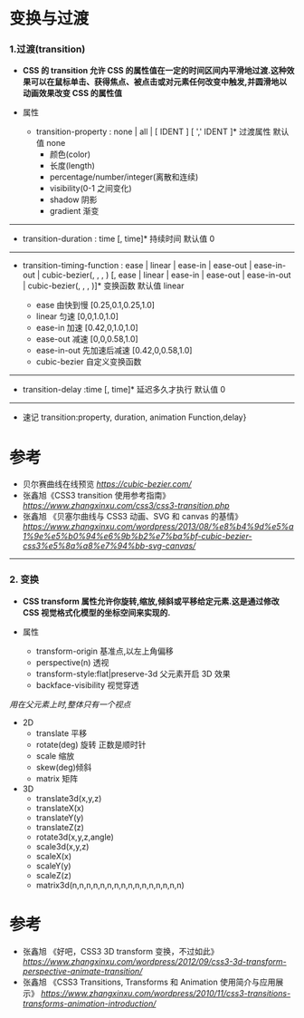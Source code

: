 # 变换与过渡

### 1.过渡(transition)

- **CSS 的 transition 允许 CSS 的属性值在一定的时间区间内平滑地过渡.这种效果可以在鼠标单击、获得焦点、被点击或对元素任何改变中触发,并圆滑地以动画效果改变 CSS 的属性值**

- 属性
  - transition-property : none | all | [ IDENT ] [ ',' IDENT ]\* 过渡属性 默认值 none
    - 颜色(color)
    - 长度(length)
    - percentage/number/integer(离散和连续)
    - visibility(0-1 之间变化)
    - shadow 阴影
    - gradient 渐变

---

- transition-duration : time [, time]\* 持续时间 默认值 0

---

- transition-timing-function : ease | linear | ease-in | ease-out | ease-in-out | cubic-bezier(<number>, <number>, <number>, <number>) [, ease | linear | ease-in | ease-out | ease-in-out | cubic-bezier(<number>, <number>, <number>, <number>)]\* 变换函数 默认值 linear
  - ease 由快到慢 [0.25,0.1,0.25,1.0]
  - linear 匀速 [0,0,1.0,1.0]
  - ease-in 加速 [0.42,0,1.0,1.0]
  - ease-out 减速 [0,0,0.58,1.0]
  - ease-in-out 先加速后减速 [0.42,0,0.58,1.0]
  - cubic-bezier 自定义变换函数

---

- transition-delay :time [, time]\* 延迟多久才执行 默认值 0

---

- 速记 transition:property, duration, animation Function,delay}

# 参考

- 贝尔赛曲线在线预览 *https://cubic-bezier.com/*
- 张鑫旭《CSS3 transition 使用参考指南》 *https://www.zhangxinxu.com/css3/css3-transition.php*
- 张鑫旭 《贝塞尔曲线与 CSS3 动画、SVG 和 canvas 的基情》 *https://www.zhangxinxu.com/wordpress/2013/08/%e8%b4%9d%e5%a1%9e%e5%b0%94%e6%9b%b2%e7%ba%bf-cubic-bezier-css3%e5%8a%a8%e7%94%bb-svg-canvas/*

---

### 2. 变换

- **CSS transform 属性允许你旋转,缩放,倾斜或平移给定元素.这是通过修改 CSS 视觉格式化模型的坐标空间来实现的.**

- 属性
  - transform-origin 基准点,以左上角偏移
  - perspective(n) 透视
  - transform-style:flat|preserve-3d 父元素开启 3D 效果
  - backface-visibility 视觉穿透

 _用在父元素上时,整体只有一个视点_
  - 2D
    - translate 平移
    - rotate(deg) 旋转 正数是顺时针
    - scale 缩放
    - skew(deg)倾斜
    - matrix 矩阵
  - 3D
    - translate3d(x,y,z)
    - translateX(x)
    - translateY(y)
    - translateZ(z)
    - rotate3d(x,y,z,angle)
    - scale3d(x,y,z)
    - scaleX(x)
    - scaleY(y)
    - scaleZ(z)
    - matrix3d(n,n,n,n,n,n,n,n,n,n,n,n,n,n,n,n)

# 参考

- 张鑫旭 《好吧，CSS3 3D transform 变换，不过如此》 *https://www.zhangxinxu.com/wordpress/2012/09/css3-3d-transform-perspective-animate-transition/*
- 张鑫旭 《CSS3 Transitions, Transforms 和 Animation 使用简介与应用展示》 *https://www.zhangxinxu.com/wordpress/2010/11/css3-transitions-transforms-animation-introduction/*
